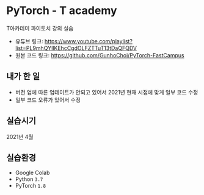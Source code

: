 # PyTorch - T academy
T아카데미 파이토치 강의 실습

- 유튜브 링크: https://www.youtube.com/playlist?list=PL9mhQYIlKEhcCgdOLFZTTuT13tDaQFQDV
- 원본 코드 링크: https://github.com/GunhoChoi/PyTorch-FastCampus

## 내가 한 일
- 버전 업에 따른 업데이트가 안되고 있어서 2021년 현재 시점에 맞게 일부 코드 수정
- 일부 코드 오류가 있어서 수정

## 실습시기
2021년 4월

## 실습환경
- Google Colab
- Python <code>3.7</code>
- PyTorch <code>1.8</code>
